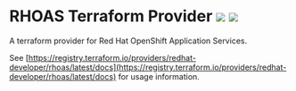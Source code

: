 # RHOAS Terraform Provider <img src="https://img.shields.io/github/go-mod/go-version/gomods/athens.svg"> <img src="https://img.shields.io/badge/license-Apache--2.0-blue.svg">


A terraform provider for Red Hat OpenShift Application Services.

See [https://registry.terraform.io/providers/redhat-developer/rhoas/latest/docs](https://registry.terraform.io/providers/redhat-developer/rhoas/latest/docs) for usage information.
